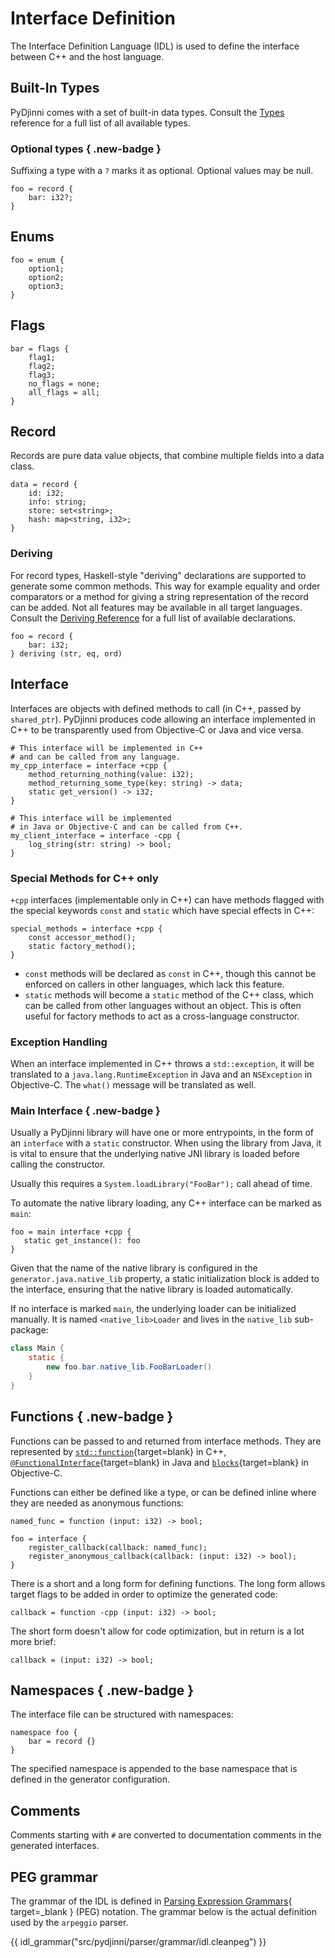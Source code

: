 # Interface Definition

The Interface Definition Language (IDL) is used to define the interface between C++ and 
the host language.

## Built-In Types

PyDjinni comes with a set of built-in data types. Consult the [Types](types.md) reference for a full list of all 
available types.

### Optional types { .new-badge }

Suffixing a type with a `?` marks it as optional. Optional values may be null.

```djinni
foo = record {
    bar: i32?;
}
```

## Enums

```pydjinni
foo = enum {
    option1;
    option2;
    option3;
}
```


## Flags

```pydjinni
bar = flags {
    flag1;
    flag2;
    flag3;
    no_flags = none;
    all_flags = all;
}
```

## Record

Records are pure data value objects, that combine multiple fields into a data class.

```pydjinni
data = record {
    id: i32;
    info: string;
    store: set<string>;
    hash: map<string, i32>;
}
```

### Deriving

For record types, Haskell-style "deriving" declarations are supported to generate some common methods.
This way for example equality and order comparators or a method for giving a string representation of the record
can be added. Not all features may be available in all target languages. 
Consult the [Deriving Reference](deriving.md) for a full list of available declarations.

```djinni
foo = record {
    bar: i32;
} deriving (str, eq, ord)
```

## Interface

Interfaces are objects with defined methods to call (in C++, passed by `shared_ptr`).
PyDjinni produces code allowing an interface implemented in C++ to be transparently used from Objective-C or Java 
and vice versa.

```pydjinni
# This interface will be implemented in C++ 
# and can be called from any language.
my_cpp_interface = interface +cpp {
    method_returning_nothing(value: i32);
    method_returning_some_type(key: string) -> data;
    static get_version() -> i32;
}

# This interface will be implemented 
# in Java or Objective-C and can be called from C++.
my_client_interface = interface -cpp {
    log_string(str: string) -> bool;
}
```

### Special Methods for C++ only

`+cpp` interfaces (implementable only in C++) can have methods flagged with the special keywords `const` and `static`
which have special effects in C++:

```pydjinni
special_methods = interface +cpp { 
    const accessor_method(); 
    static factory_method(); 
}
```

- `const` methods will be declared as `const` in C++, though this cannot be enforced on callers in other languages, 
  which lack this feature.
- `static` methods will become a `static` method of the C++ class, which can be called from other languages without an 
  object. This is often useful for factory methods to act as a cross-language constructor.

### Exception Handling

When an interface implemented in C++ throws a `std::exception`, it will be translated to a `java.lang.RuntimeException`
in Java and an `NSException` in Objective-C. The `what()` message will be translated as well.

### Main Interface { .new-badge }

Usually a PyDjinni library will have one or more entrypoints, in the form of an `interface` with a `static` constructor.
When using the library from Java, it is vital to ensure that the underlying native JNI library is loaded before 
calling the constructor.

Usually this requires a `System.loadLibrary("FooBar");` call ahead of time.

To automate the native library loading, any C++ interface can be marked as `main`:

```djinni
foo = main interface +cpp {
   static get_instance(): foo
}
```

Given that the name of the native library is configured in the `generator.java.native_lib` property, a static
initialization block is added to the interface, ensuring that the native library is loaded automatically.

If no interface is marked `main`, the underlying loader can be initialized manually. 
It is named `<native_lib>Loader` and lives in the `native_lib` sub-package:

```java
class Main {
    static {
        new foo.bar.native_lib.FooBarLoader()
    }
}
```

## Functions { .new-badge }

Functions can be passed to and returned from interface methods.
They are represented by [`std::function`](https://en.cppreference.com/w/cpp/utility/functional/function){target=blank} in C++, 
[`@FunctionalInterface`](https://docs.oracle.com/javase/8/docs/api/java/lang/FunctionalInterface.html){target=blank} in Java and 
[`blocks`](https://developer.apple.com/library/archive/documentation/Cocoa/Conceptual/ProgrammingWithObjectiveC/WorkingwithBlocks/WorkingwithBlocks.html){target=blank} in Objective-C.

Functions can either be defined like a type, or can be defined inline where they are needed as anonymous functions:


```djinni
named_func = function (input: i32) -> bool;

foo = interface {
    register_callback(callback: named_func);
    register_anonymous_callback(callback: (input: i32) -> bool);
}
```

There is a short and a long form for defining functions.
The long form allows target flags to be added in order to optimize the generated code:

```djinni
callback = function -cpp (input: i32) -> bool;
```

The short form doesn't allow for code optimization, but in return is a lot more brief:
```djinni
callback = (input: i32) -> bool;
```

## Namespaces { .new-badge }

The interface file can be structured with namespaces:

```djinni
namespace foo {
    bar = record {}
}
```

The specified namespace is appended to the base namespace that is defined in the generator configuration.

## Comments

Comments starting with `#` are converted to documentation comments in the generated interfaces.

## PEG grammar

The grammar of the IDL is defined in [Parsing Expression Grammars](https://bford.info/pub/lang/peg.pdf){ target=_blank }
(PEG) notation. The grammar below is the actual definition used by the `arpeggio` parser.

{{ idl_grammar("src/pydjinni/parser/grammar/idl.cleanpeg") }}


